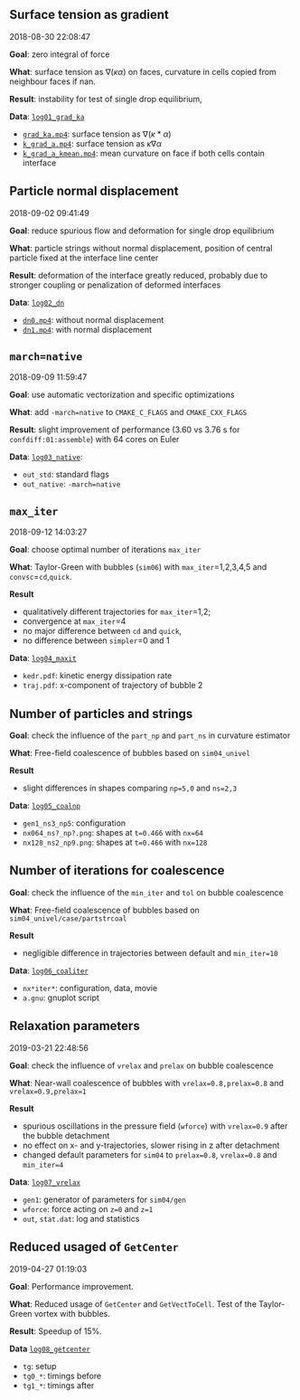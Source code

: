 ## Surface tension as gradient

2018-08-30 22:08:47

**Goal**: 
zero integral of force

**What**: 
surface tension as $`\nabla (\kappa \alpha)`$ on faces,
curvature in cells copied from neighbour faces if nan.

**Result**: 
instability for test of single drop equilibrium, 

**Data**:
[`log01_grad_ka`](log01_grad_ka)

- [`grad_ka.mp4`](log01_grad_ka/grad_ka.mp4): 
surface tension as $`\nabla (\kappa * \alpha)`$
- [`k_grad_a.mp4`](log01_grad_ka/k_grad_a.mp4):
surface tension as $`\kappa \nabla \alpha`$
- [`k_grad_a_kmean.mp4`](log01_grad_ka/k_grad_a_kmean.mp4): 
mean curvature on face if both cells contain interface


## Particle normal displacement 

2018-09-02 09:41:49

**Goal**:
reduce spurious flow and deformation for single drop equilibrium

**What**:
particle strings without normal displacement,
position of central particle fixed at the interface line center

**Result**:
deformation of the interface greatly reduced,
probably due to stronger coupling or penalization of deformed interfaces

**Data**:
[`log02_dn`](log02_dn)

- [`dn0.mp4`](log02_dn/dn0.mp4): without normal displacement
- [`dn1.mp4`](log02_dn/dn1.mp4): with normal displacement


## `march=native`

2018-09-09 11:59:47

**Goal**:
use automatic vectorization and specific optimizations

**What**:
add `-march=native` to `CMAKE_C_FLAGS` and `CMAKE_CXX_FLAGS`

**Result**:
slight improvement of performance (3.60 vs 3.76 s for `confdiff:01:assemble`)
with 64 cores on Euler

**Data**: 
[`log03_native`](log03_native): 

- `out_std`: standard flags
- `out_native`: `-march=native`

## `max_iter`

2018-09-12 14:03:27

**Goal**:
choose optimal number of iterations `max_iter`

**What**:
Taylor-Green with bubbles (`sim06`) with `max_iter`=1,2,3,4,5
and `convsc`=`cd`,`quick`.

**Result**

- qualitatively different trajectories for `max_iter`=1,2;
- convergence at `max_iter`=4
- no major difference between `cd` and `quick`,
- no difference between `simpler`=0 and 1

**Data**:
[`log04_maxit`](log04_maxit)

- `kedr.pdf`: kinetic energy dissipation rate
- `traj.pdf`: x-component of trajectory of bubble 2

## Number of particles and strings

**Goal**:
check the influence of the `part_np` and `part_ns` in curvature estimator

**What**:
Free-field coalescence of bubbles based on `sim04_univel`

**Result**

- slight differences in shapes comparing `np=5,0` and `ns=2,3`

**Data**:
[`log05_coalnp`](log05_coalnp)

- `gen1_ns3_np5`: configuration
- `nx064_ns?_np?.png`: shapes at `t=0.466` with `nx=64`
- `nx128_ns2_np9.png`: shapes at `t=0.466` with `nx=128`

## Number of iterations for coalescence

**Goal**:
check the influence of the `min_iter` and `tol` on bubble coalescence

**What**:
Free-field coalescence of bubbles based on `sim04_univel/case/partstrcoal`

**Result**

- negligible difference in trajectories between default and `min_iter=10`

**Data**:
[`log06_coaliter`](log06_coaliter)

- `nx*iter*`: configuration, data, movie
- `a.gnu`: gnuplot script

## Relaxation parameters 

2019-03-21 22:48:56

**Goal**:
check the influence of `vrelax` and `prelax` on bubble coalescence

**What**:
Near-wall coalescence of bubbles with `vrelax=0.8,prelax=0.8` 
and `vrelax=0.9,prelax=1`

**Result**

- spurious oscillations in the pressure field (`wforce`) with `vrelax=0.9`
  after the bubble detachment
- no effect on x- and y-trajectories, slower rising in z after detachment
- changed default parameters for `sim04` to 
  `prelax=0.8`, `vrelax=0.8` and `min_iter=4`

**Data**:
[`log07_vrelax`](log07_vrelax)

- `gen1`: generator of parameters for `sim04/gen`
- `wforce`: force acting on `z=0` and `z=1` 
- `out`, `stat.dat`: log and statistics


## Reduced usaged of `GetCenter`

2019-04-27 01:19:03

**Goal**:
Performance improvement.

**What**:
Reduced usage of `GetCenter` and `GetVectToCell`.
Test of the Taylor-Green vortex with bubbles.

**Result**:
Speedup of 15%.

**Data**
[`log08_getcenter`](log08_getcenter)

- `tg`: setup
- `tg0_*`: timings before
- `tg1_*`: timings after

